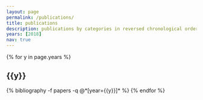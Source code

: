 ```yaml
---
layout: page
permalink: /publications/
title: publications
description: publications by categories in reversed chronological order.
years: [2018]
nav: true
---
```


<div class="publications">

{% for y in page.years %}

  <h2 class="year">{{y}}</h2>
  {% bibliography -f papers -q @*[year={{y}}]* %}
{% endfor %}

</div>
